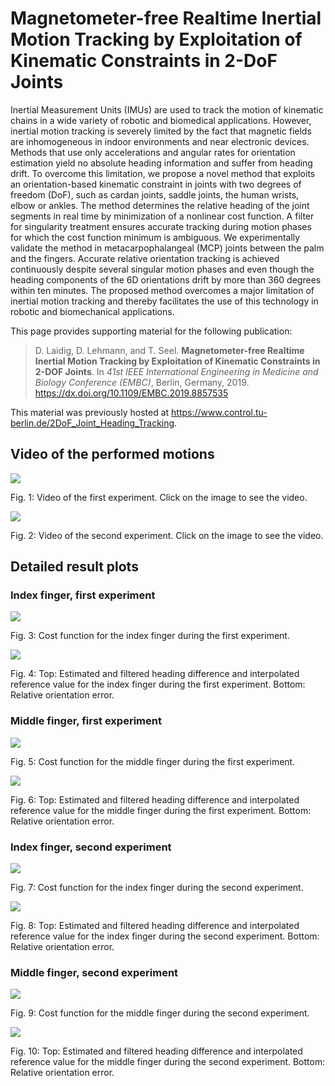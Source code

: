 # Magnetometer-free Realtime Inertial Motion Tracking by Exploitation of Kinematic Constraints in 2-DoF Joints

Inertial Measurement Units (IMUs) are used to track the motion of kinematic chains in a wide variety of robotic and biomedical applications. However, inertial motion tracking is severely limited by the fact that magnetic fields are inhomogeneous in indoor environments and near electronic devices. Methods that use only accelerations and angular rates for orientation estimation yield no absolute heading information and suffer from heading drift. To overcome this limitation, we propose a novel method that exploits an orientation-based kinematic constraint in joints with two degrees of freedom (DoF), such as cardan joints, saddle joints, the human wrists, elbow or ankles. The method determines the relative heading of the joint segments in real time by minimization of a nonlinear cost function. A filter for singularity treatment ensures accurate tracking during motion phases for which the cost function minimum is ambiguous. We experimentally validate the method in metacarpophalangeal (MCP) joints between the palm and the fingers. Accurate relative orientation tracking is achieved continuously despite several singular motion phases and even though the heading components of the 6D orientations drift by more than 360 degrees within ten minutes. The proposed method overcomes a major limitation of inertial motion tracking and thereby facilitates the use of this technology in robotic and biomechanical applications.

This page provides supporting material for the following publication:

>  D. Laidig, D. Lehmann, and T. Seel. **Magnetometer-free Realtime Inertial Motion Tracking by Exploitation of Kinematic Constraints in 2-DOF Joints**. In *41st IEEE International Engineering in Medicine and Biology Conference (EMBC)*, Berlin, Germany, 2019. https://dx.doi.org/10.1109/EMBC.2019.8857535

This material was previously hosted at https://www.control.tu-berlin.de/2DoF_Joint_Heading_Tracking.

## Video of the performed motions

[![](/files/2dof/2DoF_Joint_Heading_Tracking_Video_Exp1_Preview.jpg)](./files/2dof/2DoF_Joint_Heading_Tracking_Video_Exp1.mp4?raw=true)

Fig. 1: Video of the first experiment. Click on the image to see the video.

[![](/files/2dof/2DoF_Joint_Heading_Tracking_Video_Exp2_Preview.jpg)](./files/2dof/2DoF_Joint_Heading_Tracking_Video_Exp2.mp4?raw=true)

Fig. 2: Video of the second experiment. Click on the image to see the video.

## Detailed result plots

### Index finger, first experiment

[![](/files/2dof/2DoF_Joint_Heading_Tracking_Exp1_F2_Cost.jpg)](./files/2dof/2DoF_Joint_Heading_Tracking_Exp1_F2_Cost.pdf?raw=true)

Fig. 3: Cost function for the index finger during the first experiment.

[![](/files/2dof/2DoF_Joint_Heading_Tracking_Exp1_F2_Delta.jpg)](./files/2dof/2DoF_Joint_Heading_Tracking_Exp1_F2_Delta.pdf?raw=true)

Fig. 4: Top: Estimated and filtered heading difference and interpolated reference value for the index finger during the first experiment. Bottom: Relative orientation error.

### Middle finger, first experiment

[![](/files/2dof/2DoF_Joint_Heading_Tracking_Exp1_F3_Cost.jpg)](./files/2dof/2DoF_Joint_Heading_Tracking_Exp1_F3_Cost.pdf?raw=true)

Fig. 5: Cost function for the middle finger during the first experiment.

[![](/files/2dof/2DoF_Joint_Heading_Tracking_Exp1_F3_Delta.jpg)](./files/2dof/2DoF_Joint_Heading_Tracking_Exp1_F3_Delta.pdf?raw=true)

Fig. 6: Top: Estimated and filtered heading difference and interpolated reference value for the middle finger during the first experiment. Bottom: Relative orientation error.

### Index finger, second experiment

[![](/files/2dof/2DoF_Joint_Heading_Tracking_Exp2_F2_Cost.jpg)](./files/2dof/2DoF_Joint_Heading_Tracking_Exp2_F2_Cost.pdf?raw=true)

Fig. 7: Cost function for the index finger during the second experiment.

[![](/files/2dof/2DoF_Joint_Heading_Tracking_Exp2_F2_Delta.jpg)](./files/2dof/2DoF_Joint_Heading_Tracking_Exp2_F2_Delta.pdf?raw=true)

Fig. 8: Top: Estimated and filtered heading difference and interpolated reference value for the index finger during the second experiment. Bottom: Relative orientation error.

### Middle finger, second experiment

[![](/files/2dof/2DoF_Joint_Heading_Tracking_Exp2_F3_Cost.jpg)](./files/2dof/2DoF_Joint_Heading_Tracking_Exp2_F3_Cost.pdf?raw=true)

Fig. 9: Cost function for the middle finger during the second experiment.

[![](/files/2dof/2DoF_Joint_Heading_Tracking_Exp2_F3_Delta.jpg)](./files/2dof/2DoF_Joint_Heading_Tracking_Exp2_F3_Delta.pdf?raw=true)

Fig. 10: Top: Estimated and filtered heading difference and interpolated reference value for the middle finger during the second experiment. Bottom: Relative orientation error.
